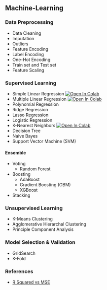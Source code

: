 ## Machine-Learning

### Data Preprocessing
* Data Cleaning
 * Imputation
 * Outliers
* Feature Encoding 
 * Label Encoding
 * One-Hot Encoding
* Train set and Test set
* Feature Scaling

### Supervised Learning
* Simple Linear Regression 
[![Open In Colab](https://colab.research.google.com/assets/colab-badge.svg)](https://colab.research.google.com/drive/1sJa-yaL31YUF6SrYZ2CnMUT675mSx9gN?usp=sharing)
* Multiple Linear Regression 
[![Open In Colab](https://colab.research.google.com/assets/colab-badge.svg)](https://colab.research.google.com/drive/1KnlRilD7HBvhVsaS8BeYhaGjEpQoghkH?usp=sharing)
* Polynomial Regression 
* Ridge Regression
* Lasso Regression
* Logistic Regression 
* K-Nearest Neighbors 
[![Open In Colab](https://colab.research.google.com/assets/colab-badge.svg)](https://colab.research.google.com/drive/1H4mcgtgLerJ71qLtMeZ-ceZBEU5xHRyt?usp=sharing)
* Decision Tree
* Naive Bayes 
* Support Vector Machine (SVM)

#### Ensemble
* Voting 
  * Random Forest
* Boosting 
  * AdaBoost
  * Gradient Boosting (GBM)
  * XGBoost
* Stacking

### Unsupervised Learning
* K-Means Clustering
* Agglomerative Hierarchal Clustering
* Principle Component Analysis

### Model Selection & Validation
* GridSearch
* K-Fold

### References 
* <a href = "https://data.library.virginia.edu/is-r-squared-useless/"> R Squared vs MSE </a>
